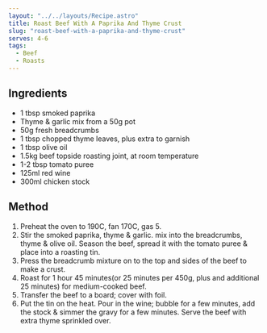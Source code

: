 ```yaml
---
layout: "../../layouts/Recipe.astro"
title: Roast Beef With A Paprika And Thyme Crust
slug: "roast-beef-with-a-paprika-and-thyme-crust"
serves: 4-6
tags:
  - Beef
  - Roasts
---
```


## Ingredients

- 1 tbsp smoked paprika
- Thyme & garlic mix from a 50g pot
- 50g fresh breadcrumbs
- 1 tbsp chopped thyme leaves, plus extra to garnish
- 1 tbsp olive oil
- 1.5kg beef topside roasting joint, at room temperature
- 1-2 tbsp tomato puree
- 125ml red wine
- 300ml chicken stock

## Method

1. Preheat the oven to 190C, fan 170C, gas 5.
1. Stir the smoked paprika, thyme & garlic. mix into the breadcrumbs, thyme & olive oil. Season the beef, spread it with the tomato puree & place into a roasting tin.
1. Press the breadcrumb mixture on to the top and sides of the beef to make a crust.
1. Roast for 1 hour 45 minutes(or 25 minutes per 450g, plus and additional 25 minutes) for medium-cooked beef.
1. Transfer the beef to a board; cover with foil.
1. Put the tin on the heat. Pour in the wine; bubble for a few minutes, add the stock & simmer the gravy for a few minutes. Serve the beef with extra thyme sprinkled over.